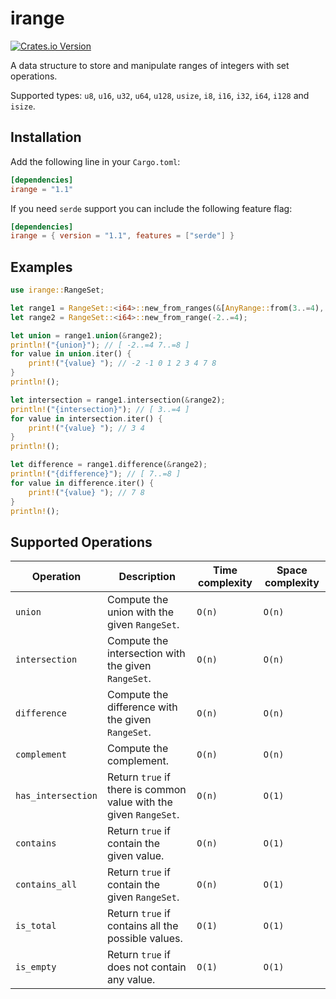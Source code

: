# irange

[![Crates.io Version](https://img.shields.io/crates/v/irange)](https://crates.io/crates/irange)

A data structure to store and manipulate ranges of integers with set operations.

Supported types: `u8`, `u16`, `u32`, `u64`, `u128`, `usize`, `i8`, `i16`, `i32`, `i64`, `i128` and `isize`.

## Installation

Add the following line in your `Cargo.toml`:

```toml
[dependencies]
irange = "1.1"
```

If you need `serde` support you can include the following feature flag:

```toml
[dependencies]
irange = { version = "1.1", features = ["serde"] }
```

## Examples

```rust
use irange::RangeSet;

let range1 = RangeSet::<i64>::new_from_ranges(&[AnyRange::from(3..=4), AnyRange::from(7..9)]);
let range2 = RangeSet::<i64>::new_from_range(-2..=4);

let union = range1.union(&range2);
println!("{union}"); // [ -2..=4 7..=8 ]
for value in union.iter() {
    print!("{value} "); // -2 -1 0 1 2 3 4 7 8
}
println!();

let intersection = range1.intersection(&range2);
println!("{intersection}"); // [ 3..=4 ]
for value in intersection.iter() {
    print!("{value} "); // 3 4
}
println!();

let difference = range1.difference(&range2);
println!("{difference}"); // [ 7..=8 ]
for value in difference.iter() {
    print!("{value} "); // 7 8
}
println!();
```

## Supported Operations

| Operation | Description | Time complexity | Space complexity |
|---|---|---|---|
| `union` | Compute the union with the given `RangeSet`. | `O(n)` | `O(n)` |
| `intersection` | Compute the intersection with the given `RangeSet`. | `O(n)` | `O(n)` |
| `difference` | Compute the difference with the given `RangeSet`. | `O(n)` | `O(n)` |
| `complement` | Compute the complement. | `O(n)` | `O(n)` |
| `has_intersection` | Return `true` if there is common value with the given `RangeSet`. | `O(n)` | `O(1)` |
| `contains` | Return `true` if contain the given value. | `O(n)` | `O(1)` |
| `contains_all` | Return `true` if contain the given `RangeSet`. | `O(n)` | `O(1)` |
| `is_total` | Return `true` if contains all the possible values. | `O(1)` | `O(1)` |
| `is_empty` | Return `true` if does not contain any value. | `O(1)` | `O(1)` |
